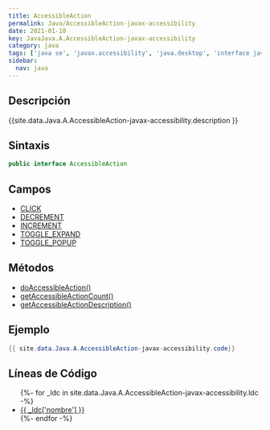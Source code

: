 ```yaml
---
title: AccessibleAction
permalink: Java/AccessibleAction-javax-accessibility
date: 2021-01-10
key: JavaJava.A.AccessibleAction-javax-accessibility
category: java
tags: ['java se', 'javax.accessibility', 'java.desktop', 'interface java', 'Java 1.0']
sidebar: 
  nav: java
---
```


## Descripción
{{site.data.Java.A.AccessibleAction-javax-accessibility.description }}

## Sintaxis
~~~java
public interface AccessibleAction
~~~

## Campos
* [CLICK](/Java/AccessibleAction-javax-accessibility/CLICK)
* [DECREMENT](/Java/AccessibleAction-javax-accessibility/DECREMENT)
* [INCREMENT](/Java/AccessibleAction-javax-accessibility/INCREMENT)
* [TOGGLE_EXPAND](/Java/AccessibleAction-javax-accessibility/TOGGLE_EXPAND)
* [TOGGLE_POPUP](/Java/AccessibleAction-javax-accessibility/TOGGLE_POPUP)

## Métodos
* [doAccessibleAction()](/Java/AccessibleAction-javax-accessibility/doAccessibleAction)
* [getAccessibleActionCount()](/Java/AccessibleAction-javax-accessibility/getAccessibleActionCount)
* [getAccessibleActionDescription()](/Java/AccessibleAction-javax-accessibility/getAccessibleActionDescription)

## Ejemplo
~~~java
{{ site.data.Java.A.AccessibleAction-javax-accessibility.code}}
~~~

## Líneas de Código
<ul>
{%- for _ldc in site.data.Java.A.AccessibleAction-javax-accessibility.ldc -%}
   <li>
       <a href="{{_ldc['url'] }}">{{ _ldc['nombre'] }}</a>
   </li>
{%- endfor -%}
</ul>
